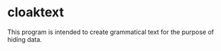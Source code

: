 cloaktext
=========

This program is intended to create grammatical text for the purpose of
hiding data.